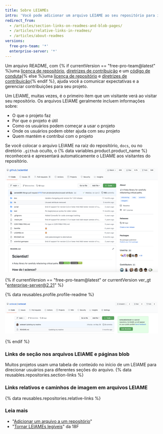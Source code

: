 ```yaml
---
title: Sobre LEIAMEs
intro: 'Você pode adicionar um arquivo LEIAME ao seu repositório para informar outras pessoas por que seu projeto é útil, o que elas podem fazer com o projeto e como elas podem usá-lo.'
redirect_from:
  - /articles/section-links-on-readmes-and-blob-pages/
  - /articles/relative-links-in-readmes/
  - /articles/about-readmes
versions:
  free-pro-team: '*'
  enterprise-server: '*'
---
```


Um arquivo README, com {% if currentVersion == "free-pro-team@latest" %}uma [licença de repositório](/articles/licensing-a-repository), [diretrizes de contribuição](/articles/setting-guidelines-for-repository-contributors) e um [código de conduta](/articles/adding-a-code-of-conduct-to-your-project){% else %}uma [licença de repositório](/articles/licensing-a-repository) e [diretrizes de contribuição](/articles/setting-guidelines-for-repository-contributors){% endif %}, ajuda você a comunicar expectativas e a gerenciar contribuições para seu projeto.

Um LEIAME, muitas vezes, é o primeiro item que um visitante verá ao visitar seu repositório. Os arquivos LEIAME geralmente incluem informações sobre:
- O que o projeto faz
- Por que o projeto é útil
- Como os usuários podem começar a usar o projeto
- Onde os usuários podem obter ajuda com seu projeto
- Quem mantém e contribui com o projeto

Se você colocar o arquivo LEIAME na raiz do repositório, `docs`, ou no diretório `.github` oculto, o {% data variables.product.product_name %} reconhecerá e apresentará automaticamente o LEIAME aos visitantes do repositório.

![Página principal do repositório github/scientist e seu arquivo LEIAME](/assets/images/help/repository/repo-with-readme.png)

{% if currentVersion == "free-pro-team@latest" or currentVersion ver_gt "enterprise-server@2.21" %}

{% data reusables.profile.profile-readme %}

![Arquivo LEIAME no nome de usuário/repositório do nome de usuário](/assets/images/help/repository/username-repo-with-readme.png)

{% endif %}

### Links de seção nos arquivos LEIAME e páginas blob

Muitos projetos usam uma tabela de conteúdo no início de um LEIAME para direcionar usuários para diferentes seções do arquivo. {% data reusables.repositories.section-links %}

### Links relativos e caminhos de imagem em arquivos LEIAME

{% data reusables.repositories.relative-links %}

### Leia mais

- "[Adicionar um arquivo a um repositório](/articles/adding-a-file-to-a-repository)"
- "[Tornar LEIAMEs legíveis](https://github.com/18F/open-source-guide/blob/18f-pages/pages/making-readmes-readable.md)" da 18F
